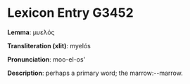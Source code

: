 # Lexicon Entry G3452

**Lemma**: μυελός

**Transliteration (xlit)**: myelós

**Pronunciation**: moo-el-os'

**Description**:
perhaps a primary word; the marrow:--marrow.
